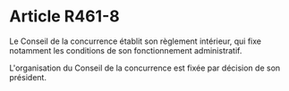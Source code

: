 # Article R461-8

Le Conseil de la concurrence établit son règlement intérieur, qui fixe notamment les conditions de son fonctionnement administratif.

L'organisation du Conseil de la concurrence est fixée par décision de son président.
